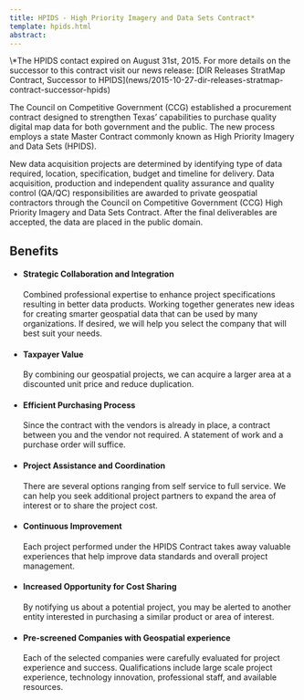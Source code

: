 ```yaml
---
title: HPIDS - High Priority Imagery and Data Sets Contract*
template: hpids.html
abstract:
---
```

<div class="form-group form-callout bg-warning" ng-show="{{order_data}}">
  <p>
    \*The HPIDS contact expired on August 31st, 2015. For more details on the successor to this contract visit our news release: [DIR Releases StratMap Contract, Successor to HPIDS](news/2015-10-27-dir-releases-stratmap-contract-successor-hpids)
  </p>
</div>

The Council on Competitive Government (CCG) established a procurement contract designed to strengthen Texas’ capabilities to purchase quality digital map data for both government and the public. The new process employs a state Master Contract commonly known as High Priority Imagery and Data Sets (HPIDS).

New data acquisition projects are determined by identifying type of data required, location, specification, budget and timeline for delivery.  Data acquisition, production and independent quality assurance and quality control (QA/QC) responsibilities are awarded to private geospatial contractors through the Council on Competitive Government (CCG) High Priority Imagery and Data Sets Contract.  After the final deliverables are accepted, the data are placed in the public domain.

## Benefits

- #### Strategic Collaboration and Integration

    Combined professional expertise to enhance project specifications resulting in better data products. Working together generates new ideas for creating smarter geospatial data that can be used by many organizations. If desired, we will help you select the company that will best suit your needs.

- #### Taxpayer Value

    By combining our geospatial projects, we can acquire a larger area at a discounted unit price and reduce duplication.

- #### Efficient Purchasing Process

    Since the contract with the vendors is already in place, a contract between you and the vendor not required. A statement of work and a purchase order will suffice.

- #### Project Assistance and Coordination
    There are several options ranging from self service to full service. We can help you seek additional project partners to expand the area of interest or to share the project cost.

- #### Continuous Improvement
    Each project performed under the HPIDS Contract takes away valuable experiences that help improve data standards and overall project management.

- #### Increased Opportunity for Cost Sharing
    By notifying us about a potential project, you may be alerted to another entity interested in purchasing a similar product or area of interest.

- #### Pre-screened Companies with Geospatial experience
    Each of the selected companies were carefully evaluated for project experience and success. Qualifications include large scale project experience, technology innovation, professional staff, and available resources.
